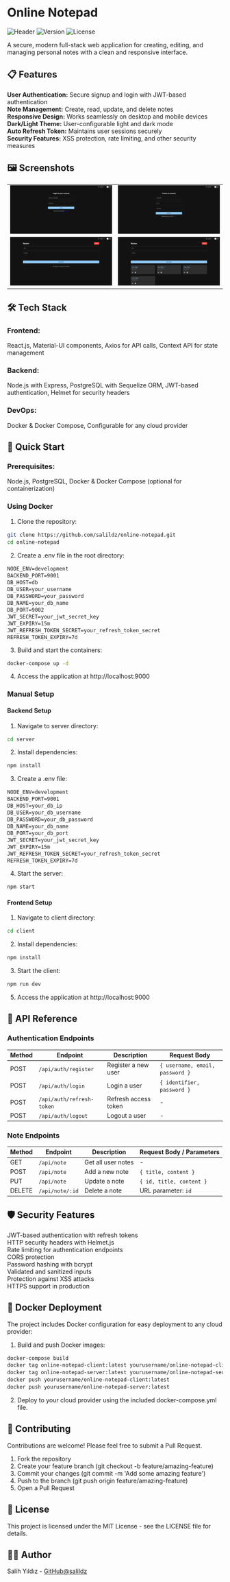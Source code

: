 # **Online Notepad**
<img alt="Header" src="https://img.shields.io/badge/Status-Active-success"> <img alt="Version" src="https://img.shields.io/badge/Version-1.0.0-blue"> <img alt="License" src="https://img.shields.io/badge/License-MIT-green">

A secure, modern full-stack web application for creating, editing, and managing personal notes with a clean and responsive interface.

## **📋 Features**

**User Authentication:** Secure signup and login with JWT-based authentication  
**Note Management:** Create, read, update, and delete notes  
**Responsive Design:** Works seamlessly on desktop and mobile devices  
**Dark/Light Theme:** User-configurable light and dark mode  
**Auto Refresh Token:** Maintains user sessions securely  
**Security Features:** XSS protection, rate limiting, and other security measures  

## **🖼️ Screenshots**

<table> <tr> <td><img src="https://github.com/salildz/online-notepad/blob/main/readmePics/login.png" alt= "Login Page"/></td> <td><img src="https://github.com/salildz/online-notepad/blob/main/readmePics/register.png" alt="Register Page" /></td> </tr> <tr> <td><img src="https://github.com/salildz/online-notepad/blob/main/readmePics/noNotes.png" alt="Note Page" /></td> <td><img src="https://github.com/salildz/online-notepad/blob/main/readmePics/4NotesEnglish.png" alt="Note Page" /></td> </tr> </table>

## **🛠️ Tech Stack**
### Frontend:
React.js, Material-UI components, Axios for API calls, Context API for state management
### Backend:
Node.js with Express, PostgreSQL with Sequelize ORM, JWT-based authentication, Helmet for security headers
### DevOps:
Docker & Docker Compose, Configurable for any cloud provider

## **🚀 Quick Start**
### Prerequisites:
Node.js, PostgreSQL, Docker & Docker Compose (optional for containerization)

### Using Docker
1. Clone the repository:
```bash
git clone https://github.com/salildz/online-notepad.git
cd online-notepad
```

2. Create a .env file in the root directory:
```
NODE_ENV=development
BACKEND_PORT=9001
DB_HOST=db
DB_USER=your_username
DB_PASSWORD=your_password
DB_NAME=your_db_name
DB_PORT=9002
JWT_SECRET=your_jwt_secret_key
JWT_EXPIRY=15m
JWT_REFRESH_TOKEN_SECRET=your_refresh_token_secret
REFRESH_TOKEN_EXPIRY=7d
```

3. Build and start the containers:
```bash
docker-compose up -d
```

4. Access the application at http://localhost:9000

### Manual Setup
#### Backend Setup
1. Navigate to server directory:
```bash
cd server
```

2. Install dependencies:
```bash
npm install
```

3. Create a .env file:
```
NODE_ENV=development
BACKEND_PORT=9001
DB_HOST=your_db_ip
DB_USER=your_db_username
DB_PASSWORD=your_db_password
DB_NAME=your_db_name
DB_PORT=your_db_port
JWT_SECRET=your_jwt_secret_key
JWT_EXPIRY=15m
JWT_REFRESH_TOKEN_SECRET=your_refresh_token_secret
REFRESH_TOKEN_EXPIRY=7d
```

4. Start the server:
```bash
npm start
```

#### Frontend Setup
1. Navigate to client directory:
```bash
cd client
```

2. Install dependencies:
```bash
npm install
```

3. Start the client:
```bash
npm run dev
```

5. Access the application at http://localhost:9000

## **📝 API Reference**
### Authentication Endpoints
| Method | Endpoint              | Description                    | Request Body                           |
|--------|------------------------|--------------------------------|----------------------------------------|
| POST   | `/api/auth/register`   | Register a new user            | `{ username, email, password }`         |
| POST   | `/api/auth/login`      | Login a user                   | `{ identifier, password }`              |
| POST   | `/api/auth/refresh-token` | Refresh access token        | -                                      |
| POST   | `/api/auth/logout`     | Logout a user                  | -                                      |

### Note Endpoints
| Method | Endpoint         | Description           | Request Body / Parameters              |
|--------|------------------|-----------------------|----------------------------------------|
| GET    | `/api/note`      | Get all user notes    | -                                      |
| POST   | `/api/note`      | Add a new note        | `{ title, content }`                    |
| PUT    | `/api/note`      | Update a note         | `{ id, title, content }`                |
| DELETE | `/api/note/:id`  | Delete a note         | URL parameter: `id`                    |

## **🛡️ Security Features**
JWT-based authentication with refresh tokens  
HTTP security headers with Helmet.js  
Rate limiting for authentication endpoints  
CORS protection  
Password hashing with bcrypt  
Validated and sanitized inputs  
Protection against XSS attacks  
HTTPS support in production  

## **🐳 Docker Deployment**
The project includes Docker configuration for easy deployment to any cloud provider:

1. Build and push Docker images:
```bash
docker-compose build
docker tag online-notepad-client:latest yourusername/online-notepad-client:latest
docker tag online-notepad-server:latest yourusername/online-notepad-server:latest
docker push yourusername/online-notepad-client:latest
docker push yourusername/online-notepad-server:latest
```

2. Deploy to your cloud provider using the included docker-compose.yml file.

## **🤝 Contributing**
Contributions are welcome! Please feel free to submit a Pull Request.

1. Fork the repository
2. Create your feature branch (git checkout -b feature/amazing-feature)
3. Commit your changes (git commit -m 'Add some amazing feature')
4. Push to the branch (git push origin feature/amazing-feature)
5. Open a Pull Request

## **📄 License**
This project is licensed under the MIT License - see the LICENSE file for details.

## **👨‍💻 Author**
Salih Yıldız - [GitHub@salildz](https://github.com/salildz/)
